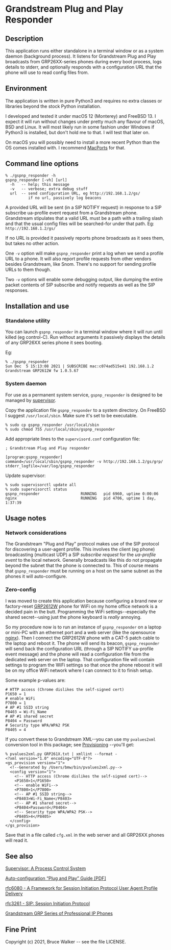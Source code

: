 # Grandstream Plug and Play Responder
## Description

This application runs either standalone in a terminal window or as
a system daemon (background process). It listens for Grandstream
Plug and Play broadcasts from GRP26XX-series phones during every
boot process, logs details to stderr, and optionally responds with
a configuration URL that the phone will use to read config files
from.

## Environment

The application is written in pure Python3 and requires no extra
classes or libraries beyond the stock Python installation.

I developed and tested it under macOS 12 (Monterey) and FreeBSD
13.  I expect it will run without changes under pretty much any
flavour of macOS, BSD and Linux. It will most likely run in some
fashion under Windows if Python3 is installed, but don't hold me
to that.  I will test that later on.

On macOS you will possibly need to install a more recent Python than
the OS comes installed with. I recommend
[MacPorts](https://www.macports.org/)
for that.

## Command line options
```
% ./gspnp_responder -h
gspnp_responder [-vh] [url]
  -h   -- help; this message
  -v   -- verbose; extra debug stuff
  url  -- send configuration URL, eg http://192.168.1.2/gs/
          if no url, passively log beacons
```

A provided URL will be sent (in a SIP NOTIFY request) in response to
a SIP subscribe ua-profile event request from a Grandstream phone.
Grandstream stipulates that a valid URL must be a path with a trailing
slash and that the usual config files will be searched-for under
that path. Eg: `http://192.168.1.2/gs/`

If no URL is provided it passively reports phone broadcasts as it 
sees them, but takes no other action.

One `-v` option will make `gspnp_responder` print a log when we send a profile
URL to a phone.
It will also report profile requests from other vendors besides
Grandstream, like Snom. There's no support for sending profile URLs
to them though. 

Two `-v` options will enable some debugging output, like dumping the
entire packet contents of SIP subscribe and notify requests as well
as the SIP responses.

## Installation and use
### Standalone utility

You can launch `gspnp_responder` in a terminal window where it will
run until killed (eg control-C). Run without arguments it passively
displays the details of any GRP26XX series phone it sees booting.

Eg:
```
% ./gspnp_responder
Sun Dec  5 15:13:08 2021 | SUBSCRIBE mac:c074ad515e41 192.168.1.2 Grandstream GRP2612W fw 1.0.5.67
```

### System daemon

For use as a permanent system service, `gspnp_responder` is designed to be
managed by [supervisor](http://supervisord.org/).

Copy the application file `gspnp_responder` to a system directory.
On FreeBSD I suggest `/usr/local/sbin`. Make sure it's set to be
executable.
```
% sudo cp gspnp_responder /usr/local/sbin
% sudo chmod 755 /usr/local/sbin/gspnp_responder
```

Add appropriate lines to the `supervisord.conf` configuration file:
```
; Grandstream Plug and Play responder

[program:gspnp_responder]
command=/usr/local/sbin/gspnp_responder -v http://192.168.1.2/gs/grp/
stderr_logfile=/var/log/gspnp_responder
```

Update supervisor:
```
% sudo supervisorctl update all
% sudo supervisorctl status
gspnp_responder                  RUNNING   pid 6960, uptime 0:00:06
nginx                            RUNNING   pid 4706, uptime 1 day, 1:37:39
```

## Usage notes
### Network considerations
The Grandstream "Plug and Play" protocol makes use of the SIP
protocol for discovering a user-agent profile. This involves the
client (eg phone) broadcasting (multicast UDP) a SIP *subscribe request*
for the *ua-profile event* to the local network.  Generally broadcasts
like this do not propagate beyond the subnet that the phone is
connected to. This of course means that `gspnp_responder` must
be running on a host on the same subnet as the phones it will
auto-configure.

### Zero-config
I was moved to create this application because configuring a brand
new or factory-reset
[GRP2612W](https://www.grandstream.com/products/ip-voice-telephony/carrier-grade-ip-phones/grp-series-professional-ip-phones/product/grp2612-p-w?hsLang=en)
phone for WiFi on my home office network is a decided
pain in the butt. Programming the WiFi settings--especially the
shared secret--using just the phone keyboard is *really* annoying.

So my procedure now is to run an instance of `gspnp_responder` on
a laptop or mini-PC with an ethernet port and a web server
(like the opensource [nginx](https://nginx.org/)).
Then I connect the GRP2612W phone with a CAT-5 patch cable to the
laptop and reboot it.  The phone will send its beacon, `gspnp_responder`
will send back the configuration URL (through a SIP NOTIFY ua-profile
event message) and the phone will read a configuration file from
the dedicated web server on the laptop. That configuration file
will contain settings to program the WiFi settings so that once the
phone reboost it will be on my office WiFi network where I can
connect to it to finish setup.

Some example p-values are:
```
# HTTP access (Chrome dislikes the self-signed cert)
P1650 = 1
# enable WiFi
P7800 = 1
# AP #1 SSID string
P8403 = Wi-Fi_Name
# AP #1 shared secret
P8404 = Password
# Security type WPA/WPA2 PSK
P8405 = 4
```

If you convert these to Grandstream XML--you can use my `pvalues2xml`
conversion tool in this package; see
[Provisioning](https://github.com/brucemwalker/gs_tools/tree/main/provisioning)
--you'll get:
```
% pvalues2xml.py GRP261X.txt | xmllint --format -
<?xml version="1.0" encoding="UTF-8"?>
<gs_provision version="1">
  <!--Generated by /Users/bmw/bin/pvalues2xml.py-->
  <config version="1">
    <!-- HTTP access (Chrome dislikes the self-signed cert)-->
    <P1650>1</P1650>
    <!-- enable WiFi-->
    <P7800>1</P7800>
    <!-- AP #1 SSID string-->
    <P8403>Wi-Fi_Name</P8403>
    <!-- AP #1 shared secret-->
    <P8404>Password</P8404>
    <!-- Security type WPA/WPA2 PSK-->
    <P8405>4</P8405>
  </config>
</gs_provision>
```

Save that in a file called `cfg.xml` in the web server and all
GRP26XX phones will read it.

## See also

[Supervisor: A Process Control System](http://supervisord.org/)

[Auto-configuration “Plug and Play” Guide [PDF]](https://www.grandstream.com/hubfs/Product_Documentation/GRP2600_Plug_and_Play_Guide.pdf?hsLang=en)

[rfc6080 - A Framework for Session Initiation Protocol User Agent Profile Delivery](https://datatracker.ietf.org/doc/html/rfc6080)

[rfc3261 - SIP: Session Initiation Protocol](https://datatracker.ietf.org/doc/html/rfc3261)

[Grandstream GRP Series of Professional IP Phones](https://www.grandstream.com/products/ip-voice-telephony/carrier-grade-ip-phones?hsLang=en)

## Fine Print

Copyright (c) 2021, Bruce Walker -- see the file LICENSE.

